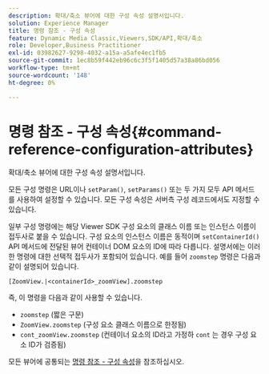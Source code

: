 ```yaml
---
description: 확대/축소 뷰어에 대한 구성 속성 설명서입니다.
solution: Experience Manager
title: 명령 참조 - 구성 속성
feature: Dynamic Media Classic,Viewers,SDK/API,확대/축소
role: Developer,Business Practitioner
exl-id: 03982627-9298-4032-a15a-a5afe4ec1fb5
source-git-commit: 1ec8b59f442eb96c6c3f5f1405d57a38a86bd056
workflow-type: tm+mt
source-wordcount: '148'
ht-degree: 0%

---
```


# 명령 참조 - 구성 속성{#command-reference-configuration-attributes}

확대/축소 뷰어에 대한 구성 속성 설명서입니다.

모든 구성 명령은 URL이나 `setParam()`, `setParams()` 또는 두 가지 모두 API 메서드를 사용하여 설정할 수 있습니다. 모든 구성 속성은 서버측 구성 레코드에서도 지정할 수 있습니다.

일부 구성 명령에는 해당 Viewer SDK 구성 요소의 클래스 이름 또는 인스턴스 이름이 접두사로 붙을 수 있습니다. 구성 요소의 인스턴스 이름은 동적이며 `setContainerId()` API 메서드에 전달된 뷰어 컨테이너 DOM 요소의 ID에 따라 다릅니다. 설명서에는 이러한 명령에 대한 선택적 접두사가 포함되어 있습니다. 예를 들어 `zoomstep` 명령은 다음과 같이 설명되어 있습니다.

`[ZoomView.|<containerId>_zoomView].zoomstep`

즉, 이 명령을 다음과 같이 사용할 수 있습니다.

* `zoomstep` (짧은 구문)
* `ZoomView.zoomstep` (구성 요소 클래스 이름으로 한정됨)
* `cont_zoomView.zoomstep` (컨테이너 요소의 ID라고 가정하 `cont` 는 경우 구성 요소 ID가 검증됨)

모든 뷰어에 공통되는 [명령 참조 - 구성 속성](../../../r-html5-viewer-20-cmdref-configattrib/r-html5-viewer-20-cmdref-configattrib.md#concept-850e0f2c49b949deb7cfbfd330d329bd)을 참조하십시오.
